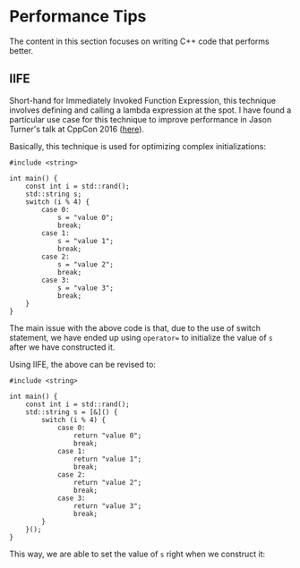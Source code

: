 # Performance Tips
The content in this section focuses on writing C++ code that performs better.

## IIFE
Short-hand for Immediately Invoked Function Expression, this technique involves defining and calling a lambda expression at the spot.
I have found a particular use case for this technique to improve performance in Jason Turner's talk at CppCon 2016 ([here](https://www.youtube.com/watch?v=uzF4u9KgUWI)).

Basically, this technique is used for optimizing complex initializations:
```
#include <string>

int main() {
    const int i = std::rand();
    std::string s;
    switch (i % 4) {
        case 0:
            s = "value 0";
            break;
        case 1:
            s = "value 1";
            break;
        case 2:
            s = "value 2";
            break;
        case 3:
            s = "value 3";
            break;
    }
}
```

The main issue with the above code is that, due to the use of switch statement, we have ended up using `operator=` to initialize the value of `s` after we have constructed it.

Using IIFE, the above can be revised to:
```
#include <string>

int main() {
    const int i = std::rand();
    std::string s = [&]() {
        switch (i % 4) {
            case 0:
                return "value 0";
                break;
            case 1:
                return "value 1";
                break;
            case 2:
                return "value 2";
                break;
            case 3:
                return "value 3";
                break;
        }
    }();
}
```

This way, we are able to set the value of `s` right when we construct it:
